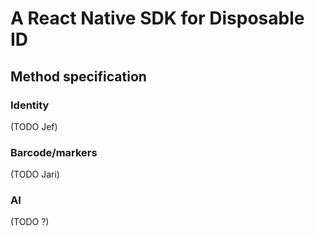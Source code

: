 # A React Native SDK for Disposable ID

## Method specification

### Identity
(TODO Jef)

### Barcode/markers
(TODO Jari)

### AI
(TODO ?)


